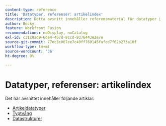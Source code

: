 ```yaml
---
content-type: reference
title: 'Datatyper, referenser: artikelindex'
description: Detta avsnitt innehåller referensmaterial för datatyper i Adobe Workfront Fusion.
author: Becky
feature: Workfront Fusion
recommendations: noDisplay, noCatalog
exl-id: c31c0ad9-6de4-467d-8ccd-9376443e2e7e
source-git-commit: 77ec3c007ce7c49ff760145fafcd7f62b273a18f
workflow-type: tm+mt
source-wordcount: '36'
ht-degree: 0%

---
```


# Datatyper, referenser: artikelindex

Det här avsnittet innehåller följande artiklar:

* [Artikeldatatyper](/help/workfront-fusion/references/mapping-panel/data-types/item-data-types.md)
* [Typtvång](/help/workfront-fusion/references/mapping-panel/data-types/type-coercion.md)
* [Datastrukturer](/help/workfront-fusion/references/mapping-panel/data-types/data-structures.md)
